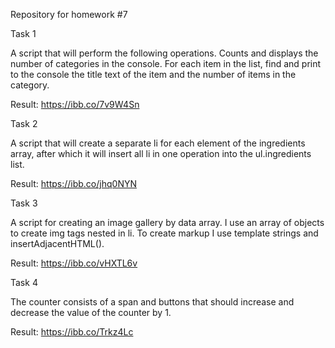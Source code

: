 Repository for homework #7

Task 1

A script that will perform the following operations.
Counts and displays the number of categories in the console.
For each item in the list, find and print to the console the title text of the item and the number of items in the category.

Result:
https://ibb.co/7v9W4Sn

Task 2

A script that will create a separate li for each element of the ingredients array, after which it will insert all li in one operation into the ul.ingredients list.

Result:
https://ibb.co/jhq0NYN

Task 3

A script for creating an image gallery by data array.
I use an array of objects to create img tags nested in li. To create markup I use template strings and insertAdjacentHTML().

Result:
https://ibb.co/vHXTL6v

Task 4

The counter consists of a span and buttons that should increase and decrease the value of the counter by 1.

Result:
https://ibb.co/Trkz4Lc
